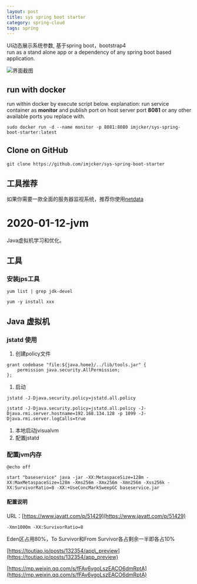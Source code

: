 ```yaml
---
layout: post
title: sys spring boot starter  
category: spring-cloud
tags: spring
---
```


UI动态展示系统参数, 基于spring boot，bootstrap4  
run as a stand alone app or a dependency of any spring boot based application.  

![界面截图](https://img-blog.csdnimg.cn/2020010921574533.gif)

## run with docker
run within docker by execute script below.
explanation: run service container as **monitor** and publish port on host server port **8081** or any other available ports you replace with. 
```shell script
sudo docker run -d --name monitor -p 8081:8080 imjcker/sys-spring-boot-starter:latest
```

## Clone on GitHub
```shell
git clone https://github.com/imjcker/sys-spring-boot-starter
```
## 工具推荐
如果你需要一款全面的服务器监视系统，推荐你使用[netdata](https://netdata.cloud)



# 2020-01-12-jvm

Java虚拟机学习和优化。

## 工具

### 安装jps工具

```text
yum list | grep jdk-devel

yum -y install xxx
```

## Java 虚拟机

### jstatd 使用

1. 创建policy文件 

```text
grant codebase "file:${java.home}/../lib/tools.jar" {   
    permission java.security.AllPermission;
};
```

1. 启动

```text
jstatd -J-Djava.security.policy=jstatd.all.policy

jstatd -J-Djava.security.policy=jstatd.all.policy -J-Djava.rmi.server.hostname=192.168.134.128 -p 1099 -J-Djava.rmi.server.logCalls=true
```

1. 本地启动jvisualvm
2. 配置jstatd

### 配置jvm内存

```text
@echo off

start "baseservice" java -jar -XX:MetaspaceSize=128m -XX:MaxMetaspaceSize=128m -Xms256m -Xmx256m -Xmn256m -Xss256k -XX:SurvivorRatio=8 -XX:+UseConcMarkSweepGC baseservice.jar
```

#### 配置说明

URL：[https://www.javatt.com/p/51429](https://www.javatt.com/p/51429)

```text
-Xmn1000m -XX:SurvivorRatio=8
```

Eden区占用80%，To Survivor和From Survivor各占剩余一半即各占10%

[https://toutiao.io/posts/132354/app\_preview](https://toutiao.io/posts/132354/app_preview)

[https://mp.weixin.qq.com/s/fFAv6vgoLszEACO6dmRptA](https://mp.weixin.qq.com/s/fFAv6vgoLszEACO6dmRptA)

